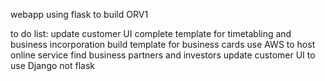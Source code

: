 webapp using flask to build ORV1

to do list:
update customer UI
complete template for timetabling and business incorporation
build template for business cards
use AWS to host online service
find business partners and investors
update customer UI to use Django not flask
